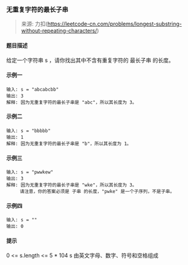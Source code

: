 ### 无重复字符的最长子串
> 来源: 力扣(https://leetcode-cn.com/problems/longest-substring-without-repeating-characters/)

#### 题目描述
给定一个字符串 s ，请你找出其中不含有重复字符的 最长子串 的长度。

#### 示例一
```
输入: s = "abcabcbb"
输出: 3 
解释: 因为无重复字符的最长子串是 "abc"，所以其长度为 3。
```

#### 示例二
```
输入: s = "bbbbb"
输出: 1
解释: 因为无重复字符的最长子串是 "b"，所以其长度为 1。
```

#### 示例三
```
输入: s = "pwwkew"
输出: 3
解释: 因为无重复字符的最长子串是 "wke"，所以其长度为 3。
     请注意，你的答案必须是 子串 的长度，"pwke" 是一个子序列，不是子串。
```

#### 示例四
```
输入: s = ""
输出: 0
```

#### 提示
0 <= s.length <= 5 * 104
s 由英文字母、数字、符号和空格组成